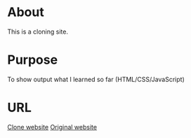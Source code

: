 # About
This is a cloning site. 

# Purpose
To show output what I learned so far (HTML/CSS/JavaScript)

# URL
[Clone website](https://meg-1126.github.io/clone-muji/)
[Original website](https://www.muji.com/ca/)
